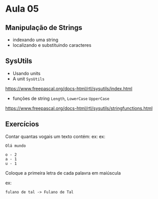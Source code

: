 # Aula 05

## Manipulação de Strings

- indexando uma string
- localizando e substituindo caracteres

## SysUtils

 - Usando units
 - A unit `SysUtils`


https://www.freepascal.org/docs-html/rtl/sysutils/index.html

- funções de string `Length`, `LowerCase` `UpperCase`

https://www.freepascal.org/docs-html/rtl/sysutils/stringfunctions.html




## Exercícios

Contar quantas vogais um texto contém:
ex:
ex:
```
Olá mundo

o - 2
a - 1
u - 1
```

Coloque a primeira letra de cada palavra em maiúscula

ex:
```
fulano de tal -> Fulano de Tal
```
